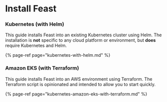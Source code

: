 # Install Feast

### Kubernetes \(with Helm\)

This guide installs Feast into an existing Kubernetes cluster using Helm. The installation is **not** specific to any cloud platform or environment, but **does** require Kubernetes and Helm.

{% page-ref page="kubernetes-with-helm.md" %}

### Amazon EKS \(with Terraform\)

This guide installs Feast into an AWS environment using Terraform. The Terraform script is opinionated and intended to allow you to start quickly.

{% page-ref page="kubernetes-amazon-eks-with-terraform.md" %}

